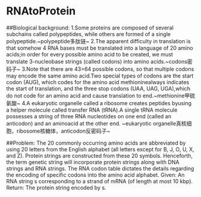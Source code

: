 # RNAtoProtein

##Biological background:
1.Some proteins are composed of several subchains called polypeptides, while others are formed of a single polypeptide.~polypeptide多肽链~
2.The apparent difficulty in translation is that somehow 4 RNA bases must be translated into a language of 20 amino acids;in order for every possible amino acid to be created, we must translate 3-nucleobase strings (called codons) into amino acids.~codons密码子~
3.Note that there are 43=64 possible codons, so that multiple codons may encode the same amino acid.Two special types of codons are the start codon (AUG), which codes for the amino acid methioninealways indicates the start of translation, and the three stop codons (UAA, UAG, UGA),which do not code for an amino acid and cause translation to end.~methionine甲硫氨酸~
4.A eukaryotic organelle called a ribosome creates peptides byusing a helper molecule called transfer RNA (tRNA).A single tRNA molecule possesses a string of three RNA nucleotides on one end (called an anticodon) and an aminoacid at the other end.  ~eukaryotic organelle真核细胞，ribosome核糖体，anticodon反密码子~

##Problem:
The 20 commonly occurring amino acids are abbreviated by using 20 letters from the English alphabet (all letters except for B, J, O, U, X, and Z). Protein strings are constructed from these 20 symbols. Henceforth, the term genetic string will incorporate protein strings along with DNA strings and RNA strings.
The RNA codon table dictates the details regarding the encoding of specific codons into the amino acid alphabet.
Given: An RNA string s corresponding to a strand of mRNA (of length at most 10 kbp).
Return: The protein string encoded by s.
